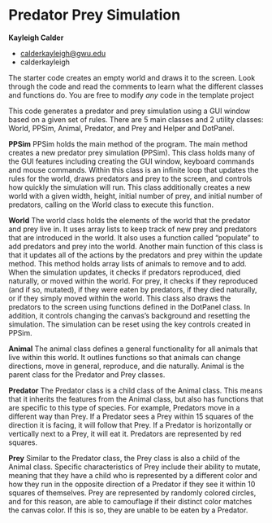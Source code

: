 # Predator Prey Simulation

**Kayleigh Calder**
 - calderkayleigh@gwu.edu
 - calderkayleigh

The starter code creates an empty world and draws it to the screen. Look through the code and read the comments to learn what the different classes and functions do. You are free to modify *any* code in the template project

This code generates a predator and prey simulation using a GUI window based on a given set of rules. There are 5 main classes and 2 utility classes: World, PPSim, Animal, Predator, and Prey and Helper and DotPanel. 

**PPSim**
PPSim holds the main method of the program. The main method creates a new predator prey simulation (PPSim). This class holds many of the GUI features including creating the GUI window, keyboard commands and mouse commands. Within this class is an infinite loop that updates the rules for the world, draws predators and prey to the screen, and controls how quickly the simulation will run. This class additionally creates a new world with a given width, height, initial number of prey, and initial number of predators, calling on the World class to execute this function. 

**World**
	The world class holds the elements of the world that the predator and prey live in. It uses array lists to keep track of new prey and predators that are introduced in the world. It also uses a function called “populate” to add predators and prey into the world. Another main function of this class is that it updates all of the actions by the predators and prey within the update method. This method holds array lists of animals to remove and to add. When the simulation updates, it checks if predators reproduced, died naturally, or moved within the world. For prey, it checks if they reproduced (and if so, mutated), if they were eaten by predators, if they died naturally, or if they simply moved within the world. This class also draws the predators to the screen using functions defined in the DotPanel class. In addition, it controls changing the canvas’s background and resetting the simulation. The simulation can be reset using the key controls created in PPSim. 

**Animal**
	The animal class defines a general functionality for all animals that live within this world. It outlines functions so that animals can change directions, move in general, reproduce, and die naturally. Animal is the parent class for the Predator and Prey classes. 

**Predator**
	The Predator class is a child class of the Animal class. This means that it inherits the features from the Animal class, but also has functions that are specific to this type of species. For example, Predators move in a different way than Prey. If a Predator sees a Prey within 15 squares of the direction it is facing, it will follow that Prey. If a Predator is horizontally or vertically next to a Prey, it will eat it. Predators are represented by red squares. 

**Prey**
	Similar to the Predator class, the Prey class is also a child of the Animal class. Specific characteristics of Prey include their ability to mutate, meaning that they have a child who is represented by a different color and how they run in the opposite direction of a Predator if they see it within 10 squares of themselves. Prey are represented by randomly colored circles, and for this reason, are able to camouflage if their distinct color matches the canvas color. If this is so, they are unable to be eaten by a Predator.
